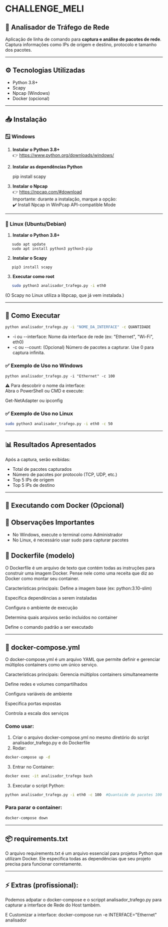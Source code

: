 # CHALLENGE_MELI

## 📡 Analisador de Tráfego de Rede

Aplicação de linha de comando para **captura e análise de pacotes de rede**.  
Captura informações como IPs de origem e destino, protocolo e tamanho dos pacotes.

---

## ⚙️ Tecnologias Utilizadas

- Python 3.8+
- Scapy
- Npcap (Windows)
- Docker (opcional)

---

## 📥 Instalação

### 🪟 Windows

1. **Instalar o Python 3.8+**  
   👉 https://www.python.org/downloads/windows/

2. **Instalar as dependências Python**

   pip install scapy

3. **Instalar o Npcap**  
   👉 https://npcap.com/#download  
   Importante: durante a instalação, marque a opção:  
   ✔️ Install Npcap in WinPcap API-compatible Mode

---

### 🐧 Linux (Ubuntu/Debian)

1. **Instalar o Python 3.8+**

```
   sudo apt update  
   sudo apt install python3 python3-pip
```

2. **Instalar o Scapy**

```
   pip3 install scapy
```

3. **Executar como root**

```bash
   sudo python3 analisador_trafego.py -i eth0
```

   (O Scapy no Linux utiliza a libpcap, que já vem instalada.)

---

## 🚀 Como Executar

```bash
python analisador_trafego.py -i "NOME_DA_INTERFACE" -c QUANTIDADE
```

- -i ou --interface: Nome da interface de rede (ex: "Ethernet", "Wi-Fi", eth0)
- -c ou --count: (Opcional) Número de pacotes a capturar. Use 0 para captura infinita.

### ✅ Exemplo de Uso no Windows
```
python analisador_trafego.py -i "Ethernet" -c 100
```

⚠️ Para descobrir o nome da interface:  
Abra o PowerShell ou CMD e execute:

Get-NetAdapter  ou  ipconfig

### ✅ Exemplo de Uso no Linux
```bash
sudo python3 analisador_trafego.py -i eth0 -c 50
```

---

## 📊 Resultados Apresentados

Após a captura, serão exibidas:

- Total de pacotes capturados  
- Número de pacotes por protocolo (TCP, UDP, etc.)  
- Top 5 IPs de origem  
- Top 5 IPs de destino  

---

## 🐳 Executando com Docker (Opcional)

## 📜 Observações Importantes

- No Windows, execute o terminal como Administrador  
- No Linux, é necessário usar sudo para capturar pacotes

## 🐳 Dockerfile (modelo)

O Dockerfile é um arquivo de texto que contém todas as instruções para construir uma imagem Docker. Pense nele como uma receita que diz ao Docker como montar seu container.

Características principais:
Define a imagem base (ex: python:3.10-slim)

Especifica dependências a serem instaladas

Configura o ambiente de execução

Determina quais arquivos serão incluídos no container

Define o comando padrão a ser executado

---

## 🐳 docker-compose.yml

O docker-compose.yml é um arquivo YAML que permite definir e gerenciar múltiplos containers como um único serviço.

Características principais:
Gerencia múltiplos containers simultaneamente

Define redes e volumes compartilhados

Configura variáveis de ambiente

Especifica portas expostas

Controla a escala dos serviços

### Como usar:

1. Criar o arquivo docker-compose.yml no mesmo diretório do script analisador_trafego.py e do Dockerfile
2. Rodar:
```bash
docker-compose up -d
```

3. Entrar no Container:
```bash
docker exec -it analisador_trafego bash
```

3. Executar o script Python:
```bash
python analisador_trafego.py -i eth0 -c 100  #Quantaide de pacotes 100
```

### Para parar o container:
```bash
docker-compose down
```

---

## 📦 requirements.txt

O arquivo requirements.txt é um arquivo essencial para projetos Python que utilizam Docker. Ele especifica todas as dependências que seu projeto precisa para funcionar corretamente.

---

## ⚡ Extras (profissional):

Podemos adpatar o docker-compose e o scrippt analisador_trafego.py para capturar a interface de Rede do Host também.

E Customizar a interface:
docker-compose run -e INTERFACE="Ethernet" analisador



